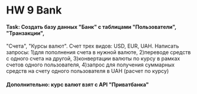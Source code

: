 # HW 9 Bank
#### Task: Создать базу данных "Банк" с таблицами "Пользователи", "Транзакции",
"Счета", "Курсы валют". Счет трех видов: USD, EUR, UAH. Написать запросы: 1)для пополнения
счета в нужной валюте, 2)переводе средств с одного счета на другой, 3)конвертации валюты
по курсу в рамках счетов одного пользователя, 4)запрос для получения суммарных средств на 
счету одного пользователя в UAH (расчет по курсу)
<br>
#### Дополнительно: курс валют взят с API "Приватбанка"
